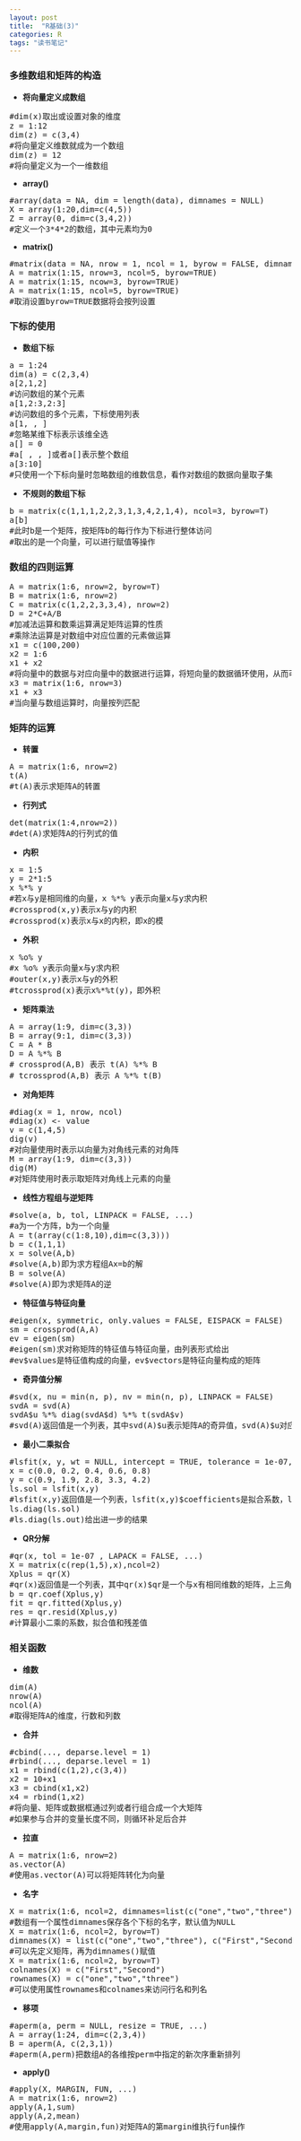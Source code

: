 ```yaml
---
layout: post
title:  "R基础(3)"
categories: R
tags: "读书笔记" 
---
```


### 多维数组和矩阵的构造 ###

- **将向量定义成数组**
<pre>
#dim(x)取出或设置对象的维度
z = 1:12
dim(z) = c(3,4)
#将向量定义维数就成为一个数组
dim(z) = 12
#将向量定义为一个一维数组
</pre>
- **array()**
<pre>
#array(data = NA, dim = length(data), dimnames = NULL)
X = array(1:20,dim=c(4,5))
Z = array(0, dim=c(3,4,2))
#定义一个3*4*2的数组，其中元素均为0
</pre>
- **matrix()**
<pre>
#matrix(data = NA, nrow = 1, ncol = 1, byrow = FALSE, dimnames = NULL)
A = matrix(1:15, nrow=3, ncol=5, byrow=TRUE)
A = matrix(1:15, ncow=3, byrow=TRUE)
A = matrix(1:15, ncol=5, byrow=TRUE)
#取消设置byrow=TRUE数据将会按列设置
</pre>

### 下标的使用 ###

- **数组下标**
<pre>
a = 1:24
dim(a) = c(2,3,4)
a[2,1,2]
#访问数组的某个元素
a[1,2:3,2:3]
#访问数组的多个元素，下标使用列表
a[1, , ]
#忽略某维下标表示该维全选
a[] = 0
#a[ , , ]或者a[]表示整个数组
a[3:10]
#只使用一个下标向量时忽略数组的维数信息，看作对数组的数据向量取子集
</pre>
- **不规则的数组下标**
<pre>
b = matrix(c(1,1,1,2,2,3,1,3,4,2,1,4), ncol=3, byrow=T)
a[b]
#此时b是一个矩阵，按矩阵b的每行作为下标进行整体访问
#取出的是一个向量，可以进行赋值等操作
</pre>

### 数组的四则运算 ###

<pre>
A = matrix(1:6, nrow=2, byrow=T)
B = matrix(1:6, nrow=2)
C = matrix(c(1,2,2,3,3,4), nrow=2)
D = 2*C+A/B
#加减法运算和数乘运算满足矩阵运算的性质
#乘除法运算是对数组中对应位置的元素做运算
x1 = c(100,200)
x2 = 1:6
x1 + x2
#将向量中的数据与对应向量中的数据进行运算，将短向量的数据循环使用，从而可以与长向量进行匹配，并尽可能保留共同的向量属性
x3 = matrix(1:6, nrow=3)
x1 + x3
#当向量与数组运算时，向量按列匹配
</pre>

### 矩阵的运算 ###

- **转置**
<pre>
A = matrix(1:6, nrow=2)
t(A)
#t(A)表示求矩阵A的转置
</pre>
- **行列式**
<pre>
det(matrix(1:4,nrow=2))
#det(A)求矩阵A的行列式的值
</pre>
- **内积**
<pre>
x = 1:5
y = 2*1:5
x %*% y
#若x与y是相同维的向量，x %*% y表示向量x与y求内积
#crossprod(x,y)表示x与y的内积
#crossprod(x)表示x与x的内积，即x的模
</pre>
- **外积**
<pre>
x %o% y
#x %o% y表示向量x与y求内积
#outer(x,y)表示x与y的外积
#tcrossprod(x)表示x%*%t(y)，即外积
</pre>
- **矩阵乘法**
<pre>
A = array(1:9, dim=c(3,3))
B = array(9:1, dim=c(3,3))
C = A * B
D = A %*% B
# crossprod(A,B) 表示 t(A) %*% B
# tcrossprod(A,B) 表示 A %*% t(B)
</pre>
- **对角矩阵**
<pre>
#diag(x = 1, nrow, ncol)
#diag(x) <- value
v = c(1,4,5)
dig(v)
#对向量使用时表示以向量为对角线元素的对角阵
M = array(1:9, dim=c(3,3))
dig(M)
#对矩阵使用时表示取矩阵对角线上元素的向量
</pre>
- **线性方程组与逆矩阵**
<pre>
#solve(a, b, tol, LINPACK = FALSE, ...)
#a为一个方阵，b为一个向量
A = t(array(c(1:8,10),dim=c(3,3)))
b = c(1,1,1)
x = solve(A,b)
#solve(A,b)即为求方程组Ax=b的解
B = solve(A)
#solve(A)即为求矩阵A的逆
</pre>
- **特征值与特征向量**
<pre>
#eigen(x, symmetric, only.values = FALSE, EISPACK = FALSE)
sm = crossprod(A,A)
ev = eigen(sm)
#eigen(sm)求对称矩阵的特征值与特征向量，由列表形式给出
#ev$values是特征值构成的向量，ev$vectors是特征向量构成的矩阵
</pre>
- **奇异值分解**
<pre>
#svd(x, nu = min(n, p), nv = min(n, p), LINPACK = FALSE)
svdA = svd(A)
svdA$u %*% diag(svdA$d) %*% t(svdA$v)
#svd(A)返回值是一个列表，其中svd(A)$u表示矩阵A的奇异值，svd(A)$u对应正交阵U，svd(A)$v对应正交阵V
</pre>
- **最小二乘拟合**
<pre>
#lsfit(x, y, wt = NULL, intercept = TRUE, tolerance = 1e-07, yname = NULL)
x = c(0.0, 0.2, 0.4, 0.6, 0.8)
y = c(0.9, 1.9, 2.8, 3.3, 4.2)
ls.sol = lsfit(x,y)
#lsfit(x,y)返回值是一个列表，lsfit(x,y)$coefficients是拟合系数，lsfit(x,y)$residuals是拟合残差
ls.diag(ls.sol)
#ls.diag(ls.out)给出进一步的结果
</pre>
- **QR分解**
<pre>
#qr(x, tol = 1e-07 , LAPACK = FALSE, ...)
X = matrix(c(rep(1,5),x),ncol=2)
Xplus = qr(X)
#qr(x)返回值是一个列表，其中qr(x)$qr是一个与x有相同维数的矩阵，上三角储存的是R，下三角储存的是Q
b = qr.coef(Xplus,y)
fit = qr.fitted(Xplus,y)
res = qr.resid(Xplus,y)
#计算最小二乘的系数，拟合值和残差值
</pre>

### 相关函数 ###

- **维数**
<pre>
dim(A)
nrow(A)
ncol(A)
#取得矩阵A的维度，行数和列数
</pre>
- **合并**
<pre>
#cbind(..., deparse.level = 1)
#rbind(..., deparse.level = 1)
x1 = rbind(c(1,2),c(3,4))
x2 = 10+x1
x3 = cbind(x1,x2)
x4 = rbind(1,x2)
#将向量、矩阵或数据框通过列或者行组合成一个大矩阵
#如果参与合并的变量长度不同，则循环补足后合并
</pre>
- **拉直**
<pre>
A = matrix(1:6, nrow=2)
as.vector(A)
#使用as.vector(A)可以将矩阵转化为向量
</pre>
- **名字**
<pre>
X = matrix(1:6, ncol=2, dimnames=list(c("one","two","three"), c("First","Second")), byrow=T)
#数组有一个属性dimnames保存各个下标的名字，默认值为NULL
X = matrix(1:6, ncol=2, byrow=T)
dimnames(X) = list(c("one","two","three"), c("First","Second"))
#可以先定义矩阵，再为dimnames()赋值
X = matrix(1:6, ncol=2, byrow=T)
colnames(X) = c("First","Second")
rownames(X) = c("one","two","three")
#可以使用属性rownames和colnames来访问行名和列名
</pre>
- **移项**
<pre>
#aperm(a, perm = NULL, resize = TRUE, ...)
A = array(1:24, dim=c(2,3,4))
B = aperm(A, c(2,3,1))
#aperm(A,perm)把数组A的各维按perm中指定的新次序重新排列
</pre>
- **apply()**
<pre>
#apply(X, MARGIN, FUN, ...)
A = matrix(1:6, nrow=2)
apply(A,1,sum)
apply(A,2,mean)
#使用apply(A,margin,fun)对矩阵A的第margin维执行fun操作
</pre>
